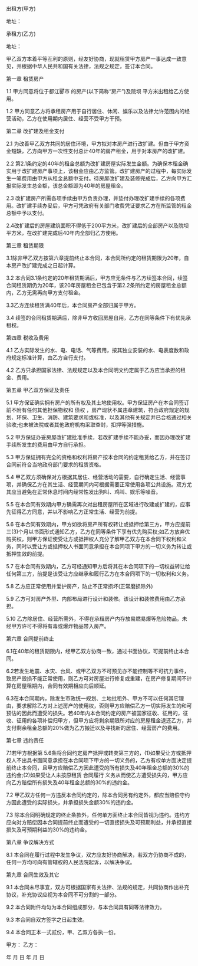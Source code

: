 
 


出租方(甲方)


地址：


承租方(乙方)


地址：


甲乙双方本着平等互利的原则，经友好协商，现就租赁甲方房产一事达成一致意见，并根据中华人民共和国有关法律，法规之规定，签订本合同。


第一章 租赁房产


1.1 甲方同意将位于都江郾市 的房产(以下简称“房产”)及院坝 平方米出租给乙方使用。


1.2 甲方同意乙方将承租房产用于自行居住、休闲、娱乐以及法律允许范围内的经营活动，乙方在使用期内居住、经营不受甲方干预。


第二章 改扩建及租金支付


2.1 为改善甲乙双方共同的居住环境，甲方拟对本房产进行改扩建。但由于甲方资金短缺，乙方向甲方一次性支付总计40年的房产租金，用于对本房产的改扩建。


2.2 第2.1条约定的40年的租金总额为改扩建房屋实际发生金额。为确保本租金确实用于改扩建房产事项上，该租金应由乙方监管。改扩建房产的过程中，每实际发生一笔费用由甲方从租金总额中支付。待房屋改扩建及装修完成后，乙方向甲方汇报实际发生总金额，该总金额即为40年的房屋租金。


2.3 改扩建房产所需各项手续由甲方负责办理，并垫付办理改扩建手续的各项费用。改扩建手续办妥后，甲方可凭政府有关部门收费凭证要求乙方在所监管的租金总额中予以支付。


2.4改扩建后的房屋建筑面积不得低于200平方米，改扩建后的全部房产以及院坝 平方米，在改扩建完成后40年内全部归乙方使用。


第三章 租赁期限


3.1除非甲乙双方按第六章提前终止本合同，本合同所约定的租赁期限为20年，自本房产改扩建完成之日起计算。


3.2 本合同3.1条约定的20年租赁期满后，甲方应无条件与乙方续签本合同，续签合同租赁期仍为20年，该20年房屋租金已包含于第2.2条所约定的房屋租金总额内，乙方无需再向甲方支付租金。


3.3乙方连续租赁满40年后，本合同房产全部归属于甲方。


3.4 续签的合同租赁期满后，除非甲方收回房屋自用，乙方在同等条件下有优先承租权。


第四章 税收及费用


4.1 乙方实际发生的水、电、电话、气等费用，按其独立安装的水、电表度数和政府规定标准计算，由乙方自行支付。


4.2 乙方只承担国家法律、法规规定以及本合同明文约定属于乙方应当承担的租金、费用。


第五章 甲乙双方保证及责任


5.1 甲方保证确实拥有房产的所有权及其土地使用权。甲方保证房产在本合同签订前不附有任何其他担保物权和
债权
，房产现状不属违章建筑，符合政府规定的规划、环保、卫生、消防、建筑要求和或标准，以及其他有关规定并已合格通过相关验收;也未被法院或者其他政府机构采取查封，扣押等强措施。


5.2 甲方保证办妥房屋改扩建批准手续，若改扩建手续不能办妥，而因办理改扩建手续所发生的费用由甲方自行承担。


5.3 甲方保证拥有完全的资格和权利将房产按本合同的约定租赁给乙方，并在签订合同前符合当地政府部门要求的租赁资格。


5.4 甲乙双方须确保对方根据其居住、经营活动的需要，自行确定生活、经营事项，并确保乙方在其生活、经营期间内可根据需要正常使用各项公共设施。双方尤其应当避免在正常休息时间内经常性发出狗叫、鸡叫、娱乐等噪音。


5.5 在本合同有效期内甲方确需再次对出租房屋所在区域进行改建或扩建的，应事先征得乙方同意，并以不影响乙方正常生活、经营为前提。


5.6 在本合同有效期内，甲方如欲将房产所有权转让或抵押给第三方，甲方应提前三(3)个月以书面形式通知乙方，乙方在同等条件下享有优先购买权;如乙方放弃优购买权，则甲方保证使受让方或抵押权人充分了解甲乙双方在本合同下权利和义务，同时以受让方或抵押权人书面同意承担在本合同项下甲方的一切义务为转让或抵押生效的前提。


5.7 在本合同有效期内，乙方可经通知甲方后将其在本合同项下的一切权益转让给任何第三方，前提是该受让方应继承和履行乙方在本合同项下的一切权利和义务。


5.8 乙方应正常使用并爱护房产，防止不正常损坏(正常磨损除外)


5.9 乙方可对房产外型、内部布局进行设计和装修。该设计和装修费用由乙方承担。


5.10 乙方除居住、经营所需外，不得在承租房产内存放易燃易爆等危险物品。未经甲方许可不得将有毒或爆炸物品带入房产。


第六章 合同提前终止


6.1在40年的租赁期限内，经甲乙双方协商一致，通过书面协议，可提前终止本合同。


6.2若发生地震、水灾、台风、或甲乙双方不可预见亦不能控制等不可抗力事件，致房产毁损不能正常使用，则乙方可对房屋进行修复或重建，在房产修复期间不计算在房屋租期内，合同有效期相应向后顺延。


6.3在本合同期内，除发生市政统一规划、土地批租外、甲方不可以任何其它理由，要求解除乙方对上述房产的使用权，否则甲方应赔偿乙方一切实际发生的和可预估的因此而遭受的损失。若40年内本合同约定的房产被国家征收、征用的，征收、征用的各项补偿归甲方，但甲方应将剩余期限所对应的房屋租金退还乙方，并支付剩余租金总额的20%做为乙方搬迁以及寻找新的居住、经营房产的费用。


第七章 违约责任


7.1若甲方根据第 5.6条将合同约定房产抵押或转卖第三方的，(1)如果受让方或抵押权人不出具书面同意承担在本合同项下甲方的一切义务的，乙方有权单方面决定提前终止本合同，且甲方应赔偿乙方因此遭受的所有损失及40年租金总额的30%的违约金;(2)如果受让人未按原租赁
合同履行
义务从而使乙方遭受损失的，甲方应向乙方赔偿所有损失及40年租金总额的30%的违约金。


7.2 甲乙双方任何一方违反本合同约定的，除本合同另有约定外，都应当赔偿守约方因此遭受的实际损失，并承担损失金额30%的违约金。


7.3 除本合同明确规定的终止条款外，任何单方面终止本合同皆视为违约。违约方应向对方赔偿因本合同提前终止而遭受的一切直接损失及可预期利益，并承担直接损失及可预期利益的30%的违约金。


第八章 争议解决方式


8.1 本合同在履行过程中发生争议，双方应友好协商解决，若双方仍协商不成的，任何一方均可向有管辖权的人民法院起诉，以解决争议。


第九章 合同生效及其它


9.1 本合同未尽事宜，双方可根据国家有关法律、法规的规定，共同协商作出补充协议，补充协议应视为本合同不可分割的一部分。


9.2 本合同附件均匀为本合同组成部分，与本合同具有同等法律效力。


9.3 本合同自双方签字之日起生效。


9.4 本合同正本一式贰份，甲、乙双方各执一份。


甲方： 乙方：


年 月 日 年 月 日
 


 

 
 
 
 
 
  


  
 

  


  


  
 
 
 
 

